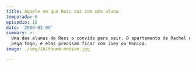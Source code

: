 ```yaml
---
title: Aquele em que Ross sai com uma aluna
temporada: 6
episodio: 18
date: '2000-03-09'
summary: >-
  Uma das alunas de Ross o convida para sair. O apartamento de Rachel e Phoebe
  pega fogo, e elas precisam ficar com Joey ou Monica.
image: ./img/18/thumb-medium.jpg

---
```

